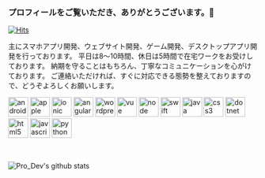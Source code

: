 ### プロフィールをご覧いただき、ありがとうございます。👋
[![Hits](https://hits.seeyoufarm.com/api/count/incr/badge.svg?url=https%3A%2F%2Fgithub.com%2FPROCW%2Fhit-counter)](https://hits.seeyoufarm.com)

主にスマホアプリ開発、ウェブサイト開発、ゲーム開発、デスクトップアプリ開発を行っております。
平日は8～10時間、休日は5時間で在宅ワークをお受けしております。
納期を守ることはもちろん、丁寧なコミュニケーションを心がけております。
ご連絡いただければ、すぐに対応できる態勢を整えておりますので、どうぞよろしくお願いします。

<p align="left"> <img src="https://devicons.github.io/devicon/devicon.git/icons/android/android-original.svg" alt="android" width="40" height="40"/>
  <img src="https://devicons.github.io/devicon/devicon.git/icons/apple/apple-original.svg" alt="apple" width="40" height="40"/>
  <img src="https://devicons.github.io/devicon/devicon.git/icons/ionic/ionic-original.svg" alt="ionic" width="40" height="40"/>
  <img src="https://devicons.github.io/devicon/devicon.git/icons/angularjs/angularjs-original.svg" alt="angularjs" width="40" height="40"/>
  <img src="https://devicons.github.io/devicon/devicon.git/icons/wordpress/wordpress-original.svg" alt="wordpress" width="40" height="40"/>
  <img src="https://devicons.github.io/devicon/devicon.git/icons/vuejs/vuejs-original.svg" alt="vue" width="40" height="40"/>
  <img src="https://devicons.github.io/devicon/devicon.git/icons/nodejs/nodejs-original.svg" alt="node" width="40" height="40"/>
  <img src="https://devicons.github.io/devicon/devicon.git/icons/swift/swift-original.svg" alt="swift" width="40" height="40"/> 
  <img src="https://devicons.github.io/devicon/devicon.git/icons/java/java-original.svg" alt="java" width="40" height="40"/>
  <img src="https://devicons.github.io/devicon/devicon.git/icons/css3/css3-original.svg" alt="css3" width="40" height="40"/> 
  <img src="https://devicons.github.io/devicon/devicon.git/icons/dot-net/dot-net-original.svg" alt="dotnet" width="40" height="40"/> 
  <img src="https://devicons.github.io/devicon/devicon.git/icons/html5/html5-original.svg" alt="html5" width="40" height="40"/>  
  <img src="https://devicons.github.io/devicon/devicon.git/icons/javascript/javascript-original.svg" alt="javascript" width="40" height="40"/> 
  <img src="https://devicons.github.io/devicon/devicon.git/icons/python/python-original.svg" alt="python" width="40" height="40"/></p><p>&nbsp;</p>
  

![Pro_Dev's github stats](https://github-readme-stats.vercel.app/api?username=PROCW&count_private=true)

